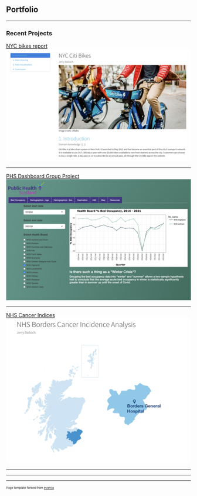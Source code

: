 ## Portfolio

---

### Recent Projects

[NYC bikes report](/nyc_bikes.html)
<img src="images/nyc.png?raw=true"/>

---
[PHS Dashboard Group Project](http://https://github.com/jb74cc/rshiny_dashboard_project/)
<img src="images/phs.png?raw=true"/>

---
[NHS Cancer Indices](/borders_cancer.html)
<img src="images/borders.png?raw=true"/>

---




---




---
<p style="font-size:8px">Page template forked from <a href="https://github.com/evanca/quick-portfolio">evanca</a></p>
<!-- Remove above link if you don't want to attibute -->
